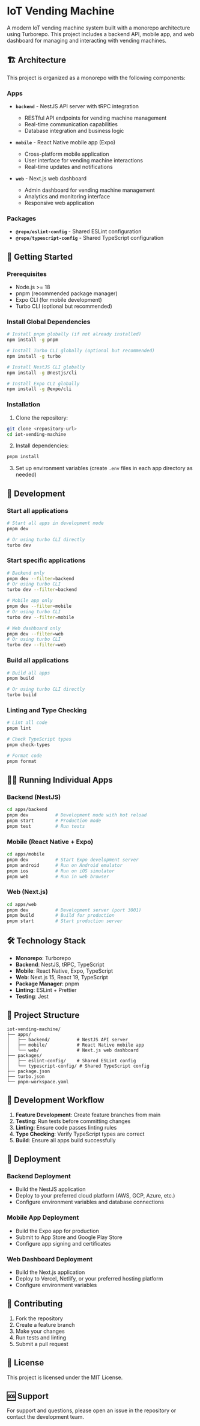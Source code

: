 # IoT Vending Machine

A modern IoT vending machine system built with a monorepo architecture using Turborepo. This project includes a backend API, mobile app, and web dashboard for managing and interacting with vending machines.

## 🏗️ Architecture

This project is organized as a monorepo with the following components:

### Apps

- **`backend`** - NestJS API server with tRPC integration
  - RESTful API endpoints for vending machine management
  - Real-time communication capabilities
  - Database integration and business logic

- **`mobile`** - React Native mobile app (Expo)
  - Cross-platform mobile application
  - User interface for vending machine interactions
  - Real-time updates and notifications

- **`web`** - Next.js web dashboard
  - Admin dashboard for vending machine management
  - Analytics and monitoring interface
  - Responsive web application

### Packages

- **`@repo/eslint-config`** - Shared ESLint configuration
- **`@repo/typescript-config`** - Shared TypeScript configuration

## 🚀 Getting Started

### Prerequisites

- Node.js >= 18
- pnpm (recommended package manager)
- Expo CLI (for mobile development)
- Turbo CLI (optional but recommended)

### Install Global Dependencies

```bash
# Install pnpm globally (if not already installed)
npm install -g pnpm

# Install Turbo CLI globally (optional but recommended)
npm install -g turbo

# Install NestJS CLI globally
npm install -g @nestjs/cli

# Install Expo CLI globally
npm install -g @expo/cli
```

### Installation

1. Clone the repository:

```bash
git clone <repository-url>
cd iot-vending-machine
```

2. Install dependencies:

```bash
pnpm install
```

3. Set up environment variables (create `.env` files in each app directory as needed)

## 📱 Development

### Start all applications

```bash
# Start all apps in development mode
pnpm dev

# Or using turbo CLI directly
turbo dev
```

### Start specific applications

```bash
# Backend only
pnpm dev --filter=backend
# Or using turbo CLI
turbo dev --filter=backend

# Mobile app only
pnpm dev --filter=mobile
# Or using turbo CLI
turbo dev --filter=mobile

# Web dashboard only
pnpm dev --filter=web
# Or using turbo CLI
turbo dev --filter=web
```

### Build all applications

```bash
# Build all apps
pnpm build

# Or using turbo CLI directly
turbo build
```

### Linting and Type Checking

```bash
# Lint all code
pnpm lint

# Check TypeScript types
pnpm check-types

# Format code
pnpm format
```

## 🏃‍♂️ Running Individual Apps

### Backend (NestJS)

```bash
cd apps/backend
pnpm dev          # Development mode with hot reload
pnpm start        # Production mode
pnpm test         # Run tests
```

### Mobile (React Native + Expo)

```bash
cd apps/mobile
pnpm dev          # Start Expo development server
pnpm android      # Run on Android emulator
pnpm ios          # Run on iOS simulator
pnpm web          # Run in web browser
```

### Web (Next.js)

```bash
cd apps/web
pnpm dev          # Development server (port 3001)
pnpm build        # Build for production
pnpm start        # Start production server
```

## 🛠️ Technology Stack

- **Monorepo**: Turborepo
- **Backend**: NestJS, tRPC, TypeScript
- **Mobile**: React Native, Expo, TypeScript
- **Web**: Next.js 15, React 19, TypeScript
- **Package Manager**: pnpm
- **Linting**: ESLint + Prettier
- **Testing**: Jest

## 📁 Project Structure

```
iot-vending-machine/
├── apps/
│   ├── backend/          # NestJS API server
│   ├── mobile/           # React Native mobile app
│   └── web/              # Next.js web dashboard
├── packages/
│   ├── eslint-config/    # Shared ESLint config
│   └── typescript-config/ # Shared TypeScript config
├── package.json
├── turbo.json
└── pnpm-workspace.yaml
```

## 🔧 Development Workflow

1. **Feature Development**: Create feature branches from main
2. **Testing**: Run tests before committing changes
3. **Linting**: Ensure code passes linting rules
4. **Type Checking**: Verify TypeScript types are correct
5. **Build**: Ensure all apps build successfully

## 🚀 Deployment

### Backend Deployment

- Build the NestJS application
- Deploy to your preferred cloud platform (AWS, GCP, Azure, etc.)
- Configure environment variables and database connections

### Mobile App Deployment

- Build the Expo app for production
- Submit to App Store and Google Play Store
- Configure app signing and certificates

### Web Dashboard Deployment

- Build the Next.js application
- Deploy to Vercel, Netlify, or your preferred hosting platform
- Configure environment variables

## 🤝 Contributing

1. Fork the repository
2. Create a feature branch
3. Make your changes
4. Run tests and linting
5. Submit a pull request

## 📄 License

This project is licensed under the MIT License.

## 🆘 Support

For support and questions, please open an issue in the repository or contact the development team.
